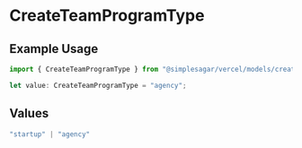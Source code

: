 # CreateTeamProgramType

## Example Usage

```typescript
import { CreateTeamProgramType } from "@simplesagar/vercel/models/createteamop.js";

let value: CreateTeamProgramType = "agency";
```

## Values

```typescript
"startup" | "agency"
```